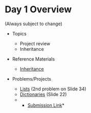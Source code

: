 # Day 1 Overview

(Always subject to change)

- Topics
  - Project review
  - Inheritance

- Reference Materials
  - [Inheritance](https://docs.google.com/a/wecancodeit.org/presentation/d/1mP--14bkEQSEMDW3wiua5SOTL8ii7IxwtTR_CAChL1s/edit?usp=sharing)
- Problems/Projects
  -  [Lists](https://docs.google.com/a/wecancodeit.org/presentation/d/1QxqlIIKN7rv_-Bud3t_PPU9RjrPIGCAR9gndzBX-3gg/edit?usp=sharing) (2nd problem on Slide 34)
  -  [Dictionaries](https://docs.google.com/presentation/d/1PdN-CAQi3QQE8zXP4D6OM9BOzsM07k19e3XRDj4GJsY/edit?usp=sharing) (Slide 22)
  -  * [Submission Link](https://goo.gl/forms/klAY4tUOb1Kw9xdq1)*
